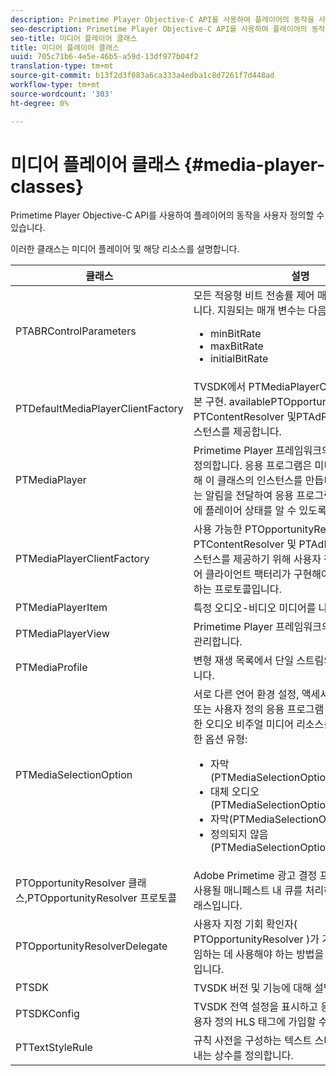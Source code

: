 ```yaml
---
description: Primetime Player Objective-C API를 사용하여 플레이어의 동작을 사용자 정의할 수 있습니다.
seo-description: Primetime Player Objective-C API를 사용하여 플레이어의 동작을 사용자 정의할 수 있습니다.
seo-title: 미디어 플레이어 클래스
title: 미디어 플레이어 클래스
uuid: 705c71b6-4e5e-46b5-a59d-13df977b04f2
translation-type: tm+mt
source-git-commit: b13f2d3f083a6ca333a4edba1c8d7261f7d448ad
workflow-type: tm+mt
source-wordcount: '303'
ht-degree: 0%

---
```



# 미디어 플레이어 클래스 {#media-player-classes}

Primetime Player Objective-C API를 사용하여 플레이어의 동작을 사용자 정의할 수 있습니다.

이러한 클래스는 미디어 플레이어 및 해당 리소스를 설명합니다.

| 클래스 | 설명 |
|---|---|
| PTABRControlParameters | 모든 적응형 비트 전송률 제어 매개 변수를 캡슐화합니다. 지원되는 매개 변수는 다음과 같습니다.<ul><li>minBitRate</li><li>maxBitRate</li><li>initialBitRate</li></ul> |
| PTDefaultMediaPlayerClientFactory | TVSDK에서 PTMediaPlayerClientFactors의 기본 구현. availablePTOpportunityResolver, PTContentResolver 및PTAdPolicySelector 인스턴스를 제공합니다. |
| PTMediaPlayer | Primetime Player 프레임워크의 루트 구성 요소를 정의합니다. 응용 프로그램은 미디어를 재생하기 위해 이 클래스의 인스턴스를 만듭니다. 이 구성 요소는 알림을 전달하여 응용 프로그램에서 지정된 시간에 플레이어 상태를 알 수 있도록 합니다. |
| PTMediaPlayerClientFactory | 사용 가능한 PTOpportunityResolver, PTContentResolver 및 PTAdPolicySelector 인스턴스를 제공하기 위해 사용자 정의 미디어 플레이어 클라이언트 팩터리가 구현해야 하는 방법을 설명하는 프로토콜입니다. |
| PTMediaPlayerItem | 특정 오디오-비디오 미디어를 나타냅니다. |
| PTMediaPlayerView | Primetime Player 프레임워크의 보기 구성 요소를 관리합니다. |
| PTMediaProfile | 변형 재생 목록에서 단일 스트림의 프로필을 나타냅니다. |
| PTMediaSelectionOption | 서로 다른 언어 환경 설정, 액세서빌러티 요구 사항 또는 사용자 정의 응용 프로그램 구성을 수용하기 위한 오디오 비주얼 미디어 리소스를 나타냅니다. 유효한 옵션 유형:<ul><li>자막(PTMediaSelectionOptionTypeSubtitle)</li><li>대체 오디오(PTMediaSelectionOptionTypeAudio)</li><li>자막(PTMediaSelectionOptionTypeCC)</li><li>정의되지 않음(PTMediaSelectionOptionTypeUndefined)</li></ul> |
| PTOpportunityResolver 클래스,PTOpportunityResolver 프로토콜 | Adobe Primetime 광고 결정 프로세스에 배치로 사용될 매니페스트 내 큐를 처리하는 데 사용되는 클래스입니다. |
| PTOpportunityResolverDelegate | 사용자 지정 기회 확인자( PTOpportunityResolver )가 기회 해결 상태를 위임하는 데 사용해야 하는 방법을 설명하는 프로토콜입니다. |
| PTSDK | TVSDK 버전 및 기능에 대해 설명합니다. |
| PTSDKConfig | TVSDK 전역 설정을 표시하고 응용 프로그램이 사용자 정의 HLS 태그에 가입할 수 있도록 합니다. |
| PTTextStyleRule | 규칙 사전을 구성하는 텍스트 스타일 속성 키를 나타내는 상수를 정의합니다. |
